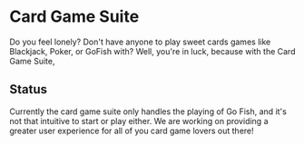 # Card Game Suite

Do you feel lonely? Don't have anyone to play sweet cards games like Blackjack, Poker, or GoFish with? Well, you're in luck, because with the Card Game Suite, 


## Status

Currently the card game suite only handles the playing of Go Fish, and it's not that intuitive to start or play either. We are working on providing a greater user experience for all of you card game lovers out there!
